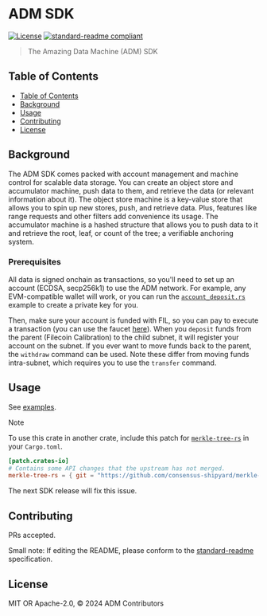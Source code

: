 # ADM SDK

[![License](https://img.shields.io/github/license/amazingdatamachine/adm.svg)](../LICENSE)
[![standard-readme compliant](https://img.shields.io/badge/standard--readme-OK-green.svg)](https://github.com/RichardLitt/standard-readme)

> The Amazing Data Machine (ADM) SDK

## Table of Contents

- [Table of Contents](#table-of-contents)
- [Background](#background)
- [Usage](#usage)
- [Contributing](#contributing)
- [License](#license)

## Background

The ADM SDK comes packed with account management and machine control for scalable data storage.
You can create an object store and accumulator machine, push data to them, and retrieve the data (or relevant
information about it).
The object store machine is a key-value store that allows you to spin up new stores, push, and retrieve data.
Plus, features like range requests and other filters add convenience its usage.
The accumulator machine is a hashed structure that allows
you to push data to it and retrieve the root, leaf, or count of the tree; a verifiable anchoring system.

### Prerequisites

All data is signed onchain as transactions, so you'll need to set up an account (ECDSA, secp256k1) to use the ADM
network.
For example, any EVM-compatible wallet will work, or you can run
the [`account_deposit.rs`](./examples/account_deposit.rs) example to create a private key for you.

Then, make sure your account is funded with FIL, so you can pay to execute a transaction (you can use the
faucet [here](https://faucet.calibnet.chainsafe-fil.io/funds.html)).
When you `deposit` funds from the parent (Filecoin Calibration) to the child subnet,
it will register your account on the subnet.
If you ever want to move funds back to the parent, the `withdraw` command can be used.
Note these differ from moving funds intra-subnet, which requires you to use the `transfer` command.

## Usage

See [examples](./examples).

> [!NOTE]
> To use this crate in another crate, include this patch
> for [`merkle-tree-rs`](https://github.com/consensus-shipyard/merkle-tree-rs) in your `Cargo.toml`.
> ```toml
> [patch.crates-io]
> # Contains some API changes that the upstream has not merged.
> merkle-tree-rs = { git = "https://github.com/consensus-shipyard/merkle-tree-rs.git", branch = "dev" }
> ```

The next SDK release will fix this issue.

## Contributing

PRs accepted.

Small note: If editing the README, please conform to
the [standard-readme](https://github.com/RichardLitt/standard-readme) specification.

## License

MIT OR Apache-2.0, © 2024 ADM Contributors
